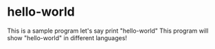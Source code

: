 # hello-world
This is a sample program let's say print "hello-world"
This program will show "hello-world" in different languages!
